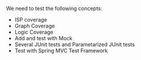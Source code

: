 We need to test the following concepts:
- ISP coverage
- Graph Coverage
- Logic Coverage
- Add and test with Mock
- Several JUnit tests and Parametarized JUnit tests
- Test with Spring MVC Test Framework
